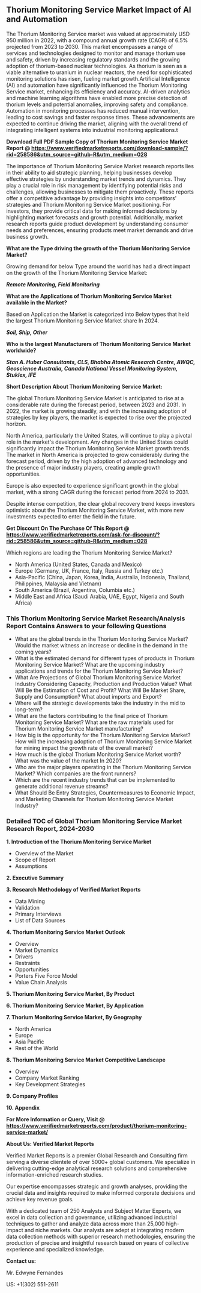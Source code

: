 <h2>Thorium Monitoring Service Market Impact of AI and Automation</h2>The Thorium Monitoring Service market was valued at approximately USD 950 million in 2022, with a compound annual growth rate (CAGR) of 6.5% projected from 2023 to 2030. This market encompasses a range of services and technologies designed to monitor and manage thorium use and safety, driven by increasing regulatory standards and the growing adoption of thorium-based nuclear technologies. As thorium is seen as a viable alternative to uranium in nuclear reactors, the need for sophisticated monitoring solutions has risen, fueling market growth.Artificial Intelligence (AI) and automation have significantly influenced the Thorium Monitoring Service market, enhancing its efficiency and accuracy. AI-driven analytics and machine learning algorithms have enabled more precise detection of thorium levels and potential anomalies, improving safety and compliance. Automation in monitoring processes has reduced manual intervention, leading to cost savings and faster response times. These advancements are expected to continue driving the market, aligning with the overall trend of integrating intelligent systems into industrial monitoring applications.t</p><p id="" class=""><strong>Download Full PDF Sample Copy of Thorium Monitoring Service Market Report @ <a href="https://www.verifiedmarketreports.com/download-sample/?rid=258586&utm_source=github-R&utm_medium=028" target="_blank">https://www.verifiedmarketreports.com/download-sample/?rid=258586&utm_source=github-R&utm_medium=028</a></strong></p><p>The importance of&nbsp;Thorium Monitoring Service Market research reports lies in their ability to aid strategic planning, helping businesses develop effective strategies by understanding market trends and dynamics. They play a crucial role in risk management by identifying potential risks and challenges, allowing businesses to mitigate them proactively. These reports offer a competitive advantage by providing insights into competitors' strategies and Thorium Monitoring Service Market positioning. For investors, they provide critical data for making informed decisions by highlighting market forecasts and growth potential. Additionally, market research reports guide product development by understanding consumer needs and preferences, ensuring products meet market demands and drive business growth.</p><p><strong>What are the&nbsp;Type driving the growth of the Thorium Monitoring Service Market?</strong></p><p id="" class="">Growing demand for below Type around the world has had a direct impact on the growth of the Thorium Monitoring Service Market:</p><em><strong>Remote Monitoring, Field Monitoring</strong></em></p><strong>What are the&nbsp;Applications&nbsp;of Thorium Monitoring Service Market available in the Market?</strong></p><p id="" class="">Based on Application the Market is categorized into Below types that held the largest Thorium Monitoring Service Market share In 2024.</p><em><strong>Soil, Ship, Other</strong></em></p><strong>Who is the largest Manufacturers of Thorium Monitoring Service Market worldwide?</strong></p><p><em><strong>Stan A. Huber Consultants, CLS, Bhabha Atomic Research Centre, AWQC, Geoscience Australia, Canada National Vessel Monitoring System, Stuklex, IFE</strong></em></p><p id="" class=""><strong>Short Description About Thorium Monitoring Service Market:</strong></p><p>The global Thorium Monitoring Service Market is anticipated to rise at a considerable rate during the forecast period, between 2023 and 2031. In 2022, the market is growing steadily, and with the increasing adoption of strategies by key players, the market is expected to rise over the projected horizon.</p><p>North America, particularly the United States, will continue to play a pivotal role in the market's development. Any changes in the United States could significantly impact the Thorium Monitoring Service Market growth trends. The market in North America is projected to grow considerably during the forecast period, driven by the high adoption of advanced technology and the presence of major industry players, creating ample growth opportunities.</p><p>Europe is also expected to experience significant growth in the global market, with a strong CAGR during the forecast period from 2024 to 2031.</p><p>Despite intense competition, the clear global recovery trend keeps investors optimistic about the Thorium Monitoring Service Market, with more new investments expected to enter the field in the future.</p><p id="" class=""><strong>Get Discount On The Purchase Of This Report @ <a href="https://www.verifiedmarketreports.com/ask-for-discount/?rid=258586&utm_source=github-R&utm_medium=028" target="_blank">https://www.verifiedmarketreports.com/ask-for-discount/?rid=258586&utm_source=github-R&utm_medium=028</a></strong></p>Which regions are leading the Thorium Monitoring Service Market?</p><ul><li>North America (United States, Canada and Mexico)</li><li>Europe (Germany, UK, France, Italy, Russia and Turkey etc.)</li><li>Asia-Pacific (China, Japan, Korea, India, Australia, Indonesia, Thailand, Philippines, Malaysia and Vietnam)</li><li>South America (Brazil, Argentina, Columbia etc.)</li><li>Middle East and Africa (Saudi Arabia, UAE, Egypt, Nigeria and South Africa)</li></ul><h3 id="" class="">This Thorium Monitoring Service Market Research/Analysis Report Contains Answers to your following Questions</h3><ul><li>What are the global trends in the Thorium Monitoring Service Market? Would the market witness an increase or decline in the demand in the coming years?</li><li>What is the estimated demand for different types of products in Thorium Monitoring Service Market? What are the upcoming industry applications and trends for the Thorium Monitoring Service Market?</li><li>What Are Projections of Global Thorium Monitoring Service Market Industry Considering Capacity, Production and Production Value? What Will Be the Estimation of Cost and Profit? What Will Be Market Share, Supply and Consumption? What about imports and Export?</li><li>Where will the strategic developments take the industry in the mid to long-term?</li><li>What are the factors contributing to the final price of Thorium Monitoring Service Market? What are the raw materials used for Thorium Monitoring Service Market manufacturing?</li><li>How big is the opportunity for the Thorium Monitoring Service Market? How will the increasing adoption of Thorium Monitoring Service Market for mining impact the growth rate of the overall market?</li><li>How much is the global Thorium Monitoring Service Market worth? What was the value of the market In 2020?</li><li>Who are the major players operating in the Thorium Monitoring Service Market? Which companies are the front runners?</li><li>Which are the recent industry trends that can be implemented to generate additional revenue streams?</li><li>What Should Be Entry Strategies, Countermeasures to Economic Impact, and Marketing Channels for Thorium Monitoring Service Market Industry?</li></ul><h3 id="" class="">Detailed TOC of Global Thorium Monitoring Service Market Research Report, 2024-2030</h3><p id="" class=""><strong>1. Introduction of the Thorium Monitoring Service Market</strong></p><ul><li>Overview of the Market</li><li>Scope of Report</li><li>Assumptions</li></ul><p id="" class=""><strong>2. Executive Summary</strong></p><p id="" class=""><strong>3. Research Methodology of Verified Market Reports</strong></p><ul><li>Data Mining</li><li>Validation</li><li>Primary Interviews</li><li>List of Data Sources</li></ul><p id="" class=""><strong>4. Thorium Monitoring Service Market Outlook</strong></p><ul><li>Overview</li><li>Market Dynamics</li><li>Drivers</li><li>Restraints</li><li>Opportunities</li><li>Porters Five Force Model</li><li>Value Chain Analysis</li></ul><p id="" class=""><strong>5. Thorium Monitoring Service Market, By Product</strong></p><p id="" class=""><strong>6. Thorium Monitoring Service Market, By Application</strong></p><p id="" class=""><strong>7. Thorium Monitoring Service Market, By Geography</strong></p><ul><li>North America</li><li>Europe</li><li>Asia Pacific</li><li>Rest of the World</li></ul><p id="" class=""><strong>8. Thorium Monitoring Service Market Competitive Landscape</strong></p><ul><li>Overview</li><li>Company Market Ranking</li><li>Key Development Strategies</li></ul><p id="" class=""><strong>9. Company Profiles</strong></p><p id="" class=""><strong>10. Appendix</strong></p><p id="" class=""><strong>For More Information or Query, Visit @ <a href="https://www.verifiedmarketreports.com/product/thorium-monitoring-service-market/" target="_blank">https://www.verifiedmarketreports.com/product/thorium-monitoring-service-market/</a></strong></p><p id="" class=""><strong>About Us: Verified Market Reports</strong></p><p id="" class="">Verified Market Reports is a premier Global Research and Consulting firm serving a diverse clientele of over 5000+ global customers. We specialize in delivering cutting-edge analytical research solutions and comprehensive information-enriched research studies.</p><p id="" class="">Our expertise encompasses strategic and growth analyses, providing the crucial data and insights required to make informed corporate decisions and achieve key revenue goals.</p><p id="" class="">With a dedicated team of 250 Analysts and Subject Matter Experts, we excel in data collection and governance, utilizing advanced industrial techniques to gather and analyze data across more than 25,000 high-impact and niche markets. Our analysts are adept at integrating modern data collection methods with superior research methodologies, ensuring the production of precise and insightful research based on years of collective experience and specialized knowledge.</p><p id="" class=""><strong>Contact us:</strong></p><p id="" class="">Mr. Edwyne Fernandes</p><p id="" class="">US: +1(302) 551-2611</p>